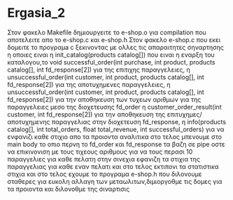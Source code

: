 # Ergasia_2
Στον φακελο Makefile δημιουργειτε το e-shop.ο για compilation ποu αποτελειτε απο το e-shop.c και e-shop.h
Στον φακελο e-shop.c που εκει δομειτε το προγραμa c ξεκινοντας με ολλες τις απαραιτητες σηναρτησης η οποιες ειναι 
η init_catalog(products catalog[]) που ειναι η εναρξη του καταλογου,το void successful_order(int purchase, int product, products catalog[], int fd_response[2]) για της επιτιχης παραγγελειες,
η unsuccessful_order(int customer, int product, products catalog[], int fd_response[2]) για της αποτυχημενες παραγγελειες, 
η unsuccessful_order(int customer, int product, products catalog[], int fd_response[2]) για την αποθηκευση των τυχεων αριθμων για της παραγγελειες μεσο της διοχετευσης fd_order
η customer_order_result(int customer, int fd_response[2]) για την αποθηκευση της επιτυχημες/αποτυχημενης παραγγελιας στην διοχετευση fd_response,
η info(products catalog[], int total_orders, float total_revenue, int successful_orders) για να ενφανιζι καθε στιχιο απο τα προιοντα αναλιτικα
στο τελος μπενουμε στο main body το οπιο περνη το fd_order και fd_response τα βαζη σε pipe οστε να επικινονιση με τους τιχεους αριθμους για να τους περασι 10 παραγγελιες για καθε πελατη στην σινεχια εφανιζη τα στιχια της παραγγελιας για καθε εναν πελατι και στο τελος εκτιπονι τα στατιστικα στιχια
και στο τελος εχουμε το προγραμα e-shop.h που διλονουμε σταθερες για ευκολη αλλαγη των μεταωλιτων,διμιοργοθμε τις δομες για τα προιοντα και διλονοθμε της σιναρτισις
